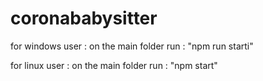 # coronababysitter

for windows user :
on the main folder run : "npm run starti"

for linux user :
on the main folder run : "npm start"
